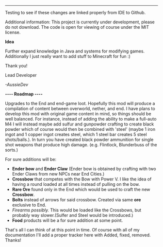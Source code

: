 ---
Testing to see if these changes are linked properly from IDE to Github.

Additional information:
This project is currently under development, please do not download. The 
code is open for viewing of course under the MIT license.

**Idea**

Further expand knowledge in Java and systems for modifying games.
Additionally I just really want to add stuff to Minecraft for fun :)

Thank you!

Lead Developer

*-AussieDev*

**---- Roadmap ----**

Upgrades to the End and end-game loot. Hopefully this mod will produce a 
compilation of content between overworld, nether, and end. I have plans to
develop this mod with original game content in mind, so things should be well
balanced. For instance, instead of adding the ability to make a full-auto M4
I will instead maybe add sulfur and gunpowder crafting to create black powder which of 
course would then be combined with 'steel' (maybe 1 iron ingot and 1 copper ingot creates steel, which 1 steel
bar creates 5 steel shots/balls.). In turn you have created black powder ammunition for
single shot weapons that produce high damage. (e.g. Flintlock, Blunderbuss of the sorts.)

For sure additions will be:
- **Ender bow** and **Ender Claw** (Ender bow is obtained by crafting with two Ender Claws from new NPCs near End Cities.)
- **Crossbow** that competes with the Bow with Power V. I like the idea of having a round loaded at all times instead of pulling on the bow.
- **Rare Ore** found only in the End which would be used to craft the new **Crossbow**.
- **Bolts** instead of arrows for said crossbow. Created via same **ore** exclusive to End.
- *Firearms possibly.* This would be loaded like the Crossbows, but probably way slower.(Sulfer and Steel would be introduced.)
- **Food** products will be a for sure addition at some point.

That's all I can think of at this point in time. Of course with all of my documentation I'll add a proper tracker here with Added, fixed, removed. Thanks!